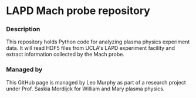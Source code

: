 # LAPD Mach probe repository
### Description
This repository holds Python code for analyzing plasma physics experiment data. It will read HDF5 files from UCLA's LAPD experiment facility and extract information collected by the Mach probe.
### Managed by
This GitHub page is managed by Leo Murphy as part of a research project under Prof. Saskia Mordijck for William and Mary plasma physics.
